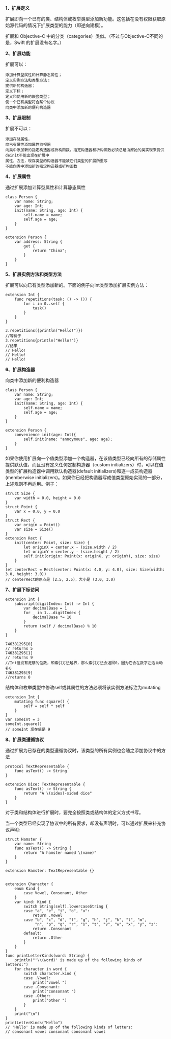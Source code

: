 **1、扩展定义**

扩展即向一个已有的类、结构体或枚举类型添加新功能。这包括在没有权限获取原始源代码的情况下扩展类型的能力（即逆向建模）。

扩展和 Objective-C 中的分类（categories）类似。（不过与Objective-C不同的是，Swift 的扩展没有名字。）

**2、扩展功能**

扩展可以：

	添加计算型属性和计算静态属性；
	定义实例方法和类型方法；
	提供新的构造器；
	定义下标；
	定义和使用新的嵌套类型；
	使一个已有类型符合某个协议
	向类中添加新的便利构造器

**3、扩展限制**

扩展不可以：
	
	添加存储属性，
	向已有属性添加属性监视器
	向类中添加新的指定构造器或析构函数。指定构造器和析构函数必须总是由原始的类实现来提供
	deinit不能出现在扩展中
	属性，方法，现存类型的构造器不能被它们类型的扩展所重写
	不能向类中添加新的指定构造器或析构函数

**4、扩展属性**

通过扩展添加计算型属性和计算静态属性
	
	class Person {
	    var name: String;
	    var age: Int;
	    init(name: String, age: Int) {
	        self.name = name;
	        self.age = age;
	    }
	}
	
	extension Person {
	    var address: String {
	        get {
	            return "China";
	        }
	    }
	}

**5、扩展实例方法和类型方法**

扩展可以向已有类型添加新的。下面的例子向Int类型添加扩展实例方法：

	extension Int {
	    func repetitions(task: () -> ()) {
	        for i in 0..self {
	            task()
	        }
	    }
	}

	3.repetitions({println("Hello!")})
	//等价于
	3.repetitions{println("Hello!")}
	//结果
	// Hello!
	// Hello!
	// Hello!

**6、扩展构造器**

向类中添加新的便利构造器

	class Person {
	    var name: String;
	    var age: Int;
	    init(name: String, age: Int) {
	        self.name = name;
	        self.age = age;
	    }
	}
	
	extension Person {
	    convenience init(age: Int){
	        self.init(name: "annoymous", age: age);
	    }
	}

如果你使用扩展向一个值类型添加一个构造器，在该值类型已经向所有的存储属性提供默认值，而且没有定义任何定制构造器（custom initializers）时，可以在值类型的扩展构造器中调用默认构造器(default initializers)和逐一成员构造器(memberwise initializers)。如果你已经把构造器写成值类型原始实现的一部分，上述规则不再适用。例子：

	struct Size {
	    var width = 0.0, height = 0.0
	}
	struct Point {
	    var x = 0.0, y = 0.0
	}
	struct Rect {
	    var origin = Point()
	    var size = Size()
	}
	extension Rect {
	    init(center: Point, size: Size) {
	        let originX = center.x - (size.width / 2)
	        let originY = center.y - (size.height / 2)
	        self.init(origin: Point(x: originX, y: originY), size: size)
	    }
	}
	let centerRect = Rect(center: Point(x: 4.0, y: 4.0), size: Size(width: 3.0, height: 3.0))
	// centerRect的原点是 (2.5, 2.5)，大小是 (3.0, 3.0)

**7、扩展下标访问**

	extension Int {
	    subscript(digitIndex: Int) -> Int {
	        var decimalBase = 1
            for _ in 1...digitIndex {
                decimalBase *= 10
            }
	        return (self / decimalBase) % 10
	    }
	}

	746381295[0]
	// returns 5
	746381295[1]
	// returns 9
	//Int值没有足够的位数，即索引方法越界，那么索引方法会返回0，因为它会在数字左边自动补0
	746381295[9]
	//returns 0

	
结构体和枚举类型中修改self或其属性的方法必须将该实例方法标注为mutating 
	
	extension Int {
	    mutating func square() {
	        self = self * self
	    }
	}
	var someInt = 3
	someInt.square()
	// someInt 现在值是 9

**8、扩展类遵循协议**

通过扩展为已存在的类型遵循协议时，该类型的所有实例也会随之添加协议中的方法
	
	protocol TextRepresentable {
	    func asText() -> String
	}

	extension Dice: TextRepresentable {
	    func asText() -> String {
	        return "A \(sides)-sided dice"
	    }
	}

对于类和结构体进行扩展时，要完全按照类或结构体的定义方式书写。


当一个类型已经实现了协议中的所有要求，却没有声明时，可以通过扩展来补充协议声明:

	struct Hamster {
	    var name: String
	    func asText() -> String {
	        return "A hamster named \(name)"
	    }
	}

	extension Hamster: TextRepresentable {}


	extension Character {
	    enum Kind {
	        case Vowel, Consonant, Other
	    }
	    var kind: Kind {
	        switch String(self).lowercaseString {
	        case "a", "e", "i", "o", "u":
	            return .Vowel
	        case "b", "c", "d", "f", "g", "h", "j", "k", "l", "m",
	             "n", "p", "q", "r", "s", "t", "v", "w", "x", "y", "z":
	            return .Consonant
	        default:
	            return .Other
	        }
	    }
	}
	func printLetterKinds(word: String) {
	    println("'\\(word)' is made up of the following kinds of letters:")
	    for character in word {
	        switch character.kind {
	        case .Vowel:
	            print("vowel ")
	        case .Consonant:
	            print("consonant ")
	        case .Other:
	            print("other ")
	        }
	    }
	    print("\n")
	}
	printLetterKinds("Hello")
	// 'Hello' is made up of the following kinds of letters:
	// consonant vowel consonant consonant vowel